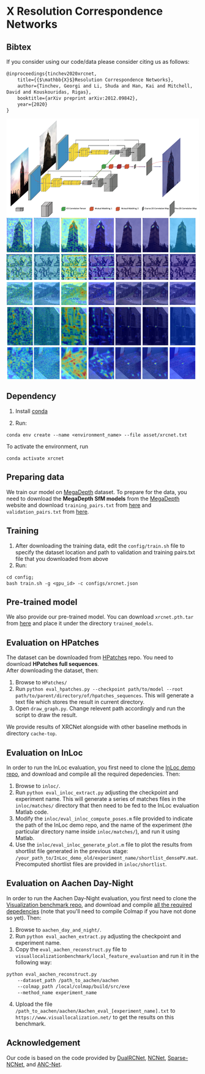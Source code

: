 # X Resolution Correspondence Networks

## Bibtex

If you consider using our code/data please consider citing us as follows:

```
@inproceedings{tinchev2020xrcnet, 
    title={{$\mathbb{X}$}Resolution Correspondence Networks}, 
    author={Tinchev, Georgi and Li, Shuda and Han, Kai and Mitchell, David and Kouskouridas, Rigas}, 
    booktitle={arXiv preprint arXiv:2012.09842},
    year={2020} 
}

```

![](asset/pipeline.png)
## Dependency
1. Install [conda](https://docs.conda.io/projects/conda/en/latest/user-guide/install/index.html)

2. Run:
```
conda env create --name <environment_name> --file asset/xrcnet.txt
```
To activate the environment, run
```
conda activate xrcnet
```
## Preparing data
We train our model on [MegaDepth](https://www.cs.cornell.edu/projects/megadepth/) dataset. To prepare for the data, you need
to download the **MegaDepth SfM models** from the [MegaDepth](https://www.cs.cornell.edu/projects/megadepth/) website and 
download `training_pairs.txt` from [here](http://xrcnet-data.s3.amazonaws.com/training_pairs.txt) and `validation_pairs.txt` from [here](http://xrcnet-data.s3.amazonaws.com/validation_pairs.txt).

## Training
1. After downloading the training data, edit the `config/train.sh` file to specify the dataset location and path to validation and training pairs.txt file that you downloaded from above
2. Run:
```
cd config;
bash train.sh -g <gpu_id> -c configs/xrcnet.json
```

## Pre-trained model
We also provide our pre-trained model. You can download `xrcnet.pth.tar` from [here](http://xrcnet-data.s3.amazonaws.com/xrcnet.pth)
and place it under the directory `trained_models`.

## Evaluation on HPatches
The dataset can be downloaded from [HPatches](https://github.com/hpatches/hpatches-dataset) repo. You need to download 
**HPatches full sequences**.\
After downloading the dataset, then:
1. Browse to `HPatches/`
2. Run `python eval_hpatches.py --checkpoint path/to/model --root path/to/parent/directory/of/hpatches_sequences`. This will
generate a text file which stores the result in current directory.
3. Open `draw_graph.py`. Change relevent path accordingly and run the script to draw the result.

We provide results of XRCNet alongside with other baseline methods in directory `cache-top`.

## Evaluation on InLoc
In order to run the InLoc evaluation, you first need to clone the [InLoc demo repo](https://github.com/HajimeTaira/InLoc_demo), and download and compile all the required depedencies. Then:

1. Browse to `inloc/`. 
2. Run `python eval_inloc_extract.py` adjusting the checkpoint and experiment name.
This will generate a series of matches files in the `inloc/matches/` directory that then need to be fed to the InLoc evaluation Matlab code. 
3. Modify the `inloc/eval_inloc_compute_poses.m` file provided to indicate the path of the InLoc demo repo, and the name of the experiment (the particular directory name inside `inloc/matches/`), and run it using Matlab.
4. Use the `inloc/eval_inloc_generate_plot.m` file to plot the results from shortlist file generated in the previous stage: `/your_path_to/InLoc_demo_old/experiment_name/shortlist_densePV.mat`. Precomputed shortlist files are provided in `inloc/shortlist`.

## Evaluation on Aachen Day-Night
In order to run the Aachen Day-Night evaluation, you first need to clone the [Visualization benchmark repo](https://github.com/tsattler/visuallocalizationbenchmark), and download and compile [all the required depedencies](https://github.com/tsattler/visuallocalizationbenchmark/tree/master/local_feature_evaluation) (note that you'll need to compile Colmap if you have not done so yet). Then:

1. Browse to `aachen_day_and_night/`. 
2. Run `python eval_aachen_extract.py` adjusting the checkpoint and experiment name.
3. Copy the `eval_aachen_reconstruct.py` file to `visuallocalizationbenchmark/local_feature_evaluation` and run it in the following way:

```
python eval_aachen_reconstruct.py 
	--dataset_path /path_to_aachen/aachen 
	--colmap_path /local/colmap/build/src/exe
	--method_name experiment_name
```
4. Upload the file `/path_to_aachen/aachen/Aachen_eval_[experiment_name].txt` to `https://www.visuallocalization.net/` to get the results on this benchmark.

## Acknowledgement
Our code is based on the code provided by [DualRCNet](https://dualrcnet.active.vision/), [NCNet](https://www.di.ens.fr/willow/research/ncnet/), [Sparse-NCNet](https://www.di.ens.fr/willow/research/sparse-ncnet/), and [ANC-Net](https://ancnet.active.vision/).

